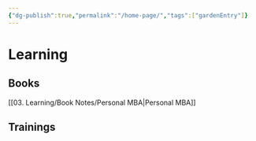 ```yaml
---
{"dg-publish":true,"permalink":"/home-page/","tags":["gardenEntry"]}
---
```


# Learning

## Books
[[03. Learning/Book Notes/Personal MBA\|Personal MBA]]

## Trainings